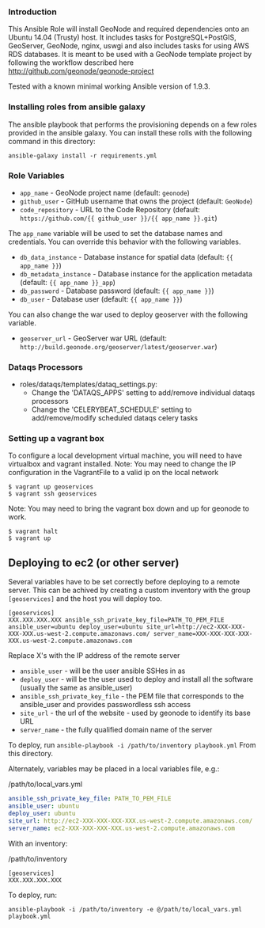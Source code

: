 ### Introduction

This Ansible Role will install GeoNode and required dependencies onto an Ubuntu
14.04 (Trusty) host. It includes tasks for PostgreSQL+PostGIS, GeoServer, GeoNode,
 nginx, uswgi and also includes tasks for using AWS RDS databases. It is meant
 to be used with a GeoNode template project by following the workflow
 described here http://github.com/geonode/geonode-project

Tested with a known minimal working Ansible version of 1.9.3.

### Installing roles from ansible galaxy

The ansible playbook that performs the provisioning depends on a few roles provided in the
ansible galaxy.  You can install these rolls with the following command in this directory:

```
ansible-galaxy install -r requirements.yml
```

### Role Variables

* `app_name` - GeoNode project name (default: `geonode`)
* `github_user` - GitHub username that owns the project (default: `GeoNode`)
* `code_repository` - URL to the Code Repository (default: `https://github.com/{{ github_user }}/{{ app_name }}.git`)

The `app_name` variable will be used to set the database names and credentials. You can override this behavior with the following variables.

* `db_data_instance` - Database instance for spatial data (default: `{{ app_name }}`)
* `db_metadata_instance` - Database instance for the application metadata (default: `{{ app_name }}_app`)
* `db_password` - Database password (default: `{{ app_name }}`)
* `db_user` - Database user (default: `{{ app_name }}`)

You can also change the war used to deploy geoserver with the following variable.

* `geoserver_url` - GeoServer war URL (default: `http://build.geonode.org/geoserver/latest/geoserver.war`)

### Dataqs Processors

* roles/dataqs/templates/dataq_settings.py:
    * Change the 'DATAQS_APPS' setting to add/remove individual dataqs processors
    * Change the 'CELERYBEAT_SCHEDULE' setting to add/remove/modify scheduled dataqs celery tasks

### Setting up a vagrant box

To configure a local development virtual machine, you will need to have virtualbox and vagrant installed.
Note: You may need to change the IP configuration in the VagrantFile to a valid ip on the local network

    $ vagrant up geoservices
    $ vagrant ssh geoservices


Note: You may need to bring the vagrant box down and up for geonode to work.

    $ vagrant halt
    $ vagrant up


## Deploying to ec2 (or other server)

Several variables have to be set correctly before deploying to a remote server. This can be achived by creating a custom inventory with the group ```[geoservices]``` and the host you will deploy too.

```
[geoservices]
XXX.XXX.XXX.XXX ansible_ssh_private_key_file=PATH_TO_PEM_FILE ansible_user=ubuntu deploy_user=ubuntu site_url=http://ec2-XXX-XXX-XXX-XXX.us-west-2.compute.amazonaws.com/ server_name=XXX-XXX-XXX-XXX-XXX.us-west-2.compute.amazonaws.com
```

Replace X's with the IP address of the remote server

* `ansible_user` - will be the user ansible SSHes in as
* `deploy_user` - will be the user used to deploy and install all the software (usually the same as ansible_user)
* `ansible_ssh_private_key_file` - the PEM file that corresponds to the ansible_user and provides passwordless ssh access
* `site_url` - the url of the website - used by geonode to identify its base URL
* `server_name` - the fully qualified domain name of the server

To deploy, run ```ansible-playbook -i /path/to/inventory playbook.yml``` From this directory.

Alternately,  variables may be placed in a local variables file,  e.g.:

/path/to/local_vars.yml
```yaml
ansible_ssh_private_key_file: PATH_TO_PEM_FILE
ansible_user: ubuntu
deploy_user: ubuntu
site_url: http://ec2-XXX-XXX-XXX-XXX.us-west-2.compute.amazonaws.com/
server_name: ec2-XXX-XXX-XXX-XXX.us-west-2.compute.amazonaws.com
```

With an inventory:

/path/to/inventory
```
[geoservices]
XXX.XXX.XXX.XXX
```

To deploy,  run:

```
ansible-playbook -i /path/to/inventory -e @/path/to/local_vars.yml playbook.yml
```

